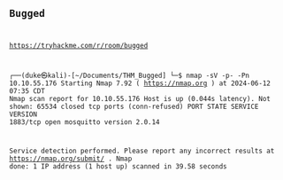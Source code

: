 <code>

## Bugged
  
<A>https://tryhackme.com/r/room/bugged</a>

┌──(duke㉿kali)-[~/Documents/THM_Bugged]
└─$ nmap  -sV -p- -Pn 10.10.55.176
Starting Nmap 7.92 ( https://nmap.org ) at 2024-06-12 07:35 CDT
Nmap scan report for 10.10.55.176
Host is up (0.044s latency).
Not shown: 65534 closed tcp ports (conn-refused)
PORT     STATE SERVICE                  VERSION
1883/tcp open  mosquitto version 2.0.14

Service detection performed. Please report any incorrect results at https://nmap.org/submit/ .
Nmap done: 1 IP address (1 host up) scanned in 39.58 seconds

</code>
